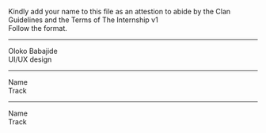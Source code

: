 Kindly add your name to this file as an attestion to abide by the Clan Guidelines and the Terms of The Internship v1
<br/> Follow the format.<br/> 
___
Oloko Babajide  <br/>
UI/UX design
___
Name <br/>
Track
___
Name <br/>
Track
